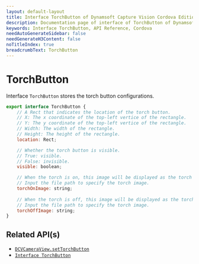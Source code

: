 ```yaml
---
layout: default-layout
title: Interface TorchButton of Dynamsoft Capture Vision Cordova Edition
description: Documentation page of interface of TorchButton of Dynamsoft Capture Vision.
keywords: Interface TorchButton, API Reference, Cordova
needAutoGenerateSidebar: false
needGenerateH3Content: false
noTitleIndex: true
breadcrumbText: TorchButton
---
```


# TorchButton

Interface `TorchButton` stores the torch button configurations.

```js
export interface TorchButton {
    // A Rect that indicates the location of the torch button.
    // X: The x coordinate of the top-left vertice of the rectangle.
    // Y: The y coordinate of the top-left vertice of the rectangle.
    // Width: The width of the rectangle.
    // Height: The height of the rectangle.
    location: Rect;

    // Whether the torch button is visible.
    // True: visible.
    // False: invisible.
    visible: boolean;

    // When the torch is on, this image will be displayed as the torch image.
    // Input the file path to specify the torch image.
    torchOnImage: string;
    
    // When the torch is off, this image will be displayed as the torch image.
    // Input the file path to specify the torch image.
    torchOffImage: string;
}
```

## Related API(s)

- [`DCVCameraView.setTorchButton`](camera-view.md#settorchbutton)
- [`Interface TorchButton`](interface-torch-button.md)
